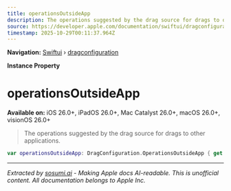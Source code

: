 ```yaml
---
title: operationsOutsideApp
description: The operations suggested by the drag source for drags to other applications.
source: https://developer.apple.com/documentation/swiftui/dragconfiguration/operationsoutsideapp-swift.property
timestamp: 2025-10-29T00:11:37.964Z
---
```


**Navigation:** [Swiftui](/documentation/swiftui) › [dragconfiguration](/documentation/swiftui/dragconfiguration)

**Instance Property**

# operationsOutsideApp

**Available on:** iOS 26.0+, iPadOS 26.0+, Mac Catalyst 26.0+, macOS 26.0+, visionOS 26.0+

> The operations suggested by the drag source for drags to other applications.

```swift
var operationsOutsideApp: DragConfiguration.OperationsOutsideApp { get set }
```

---

*Extracted by [sosumi.ai](https://sosumi.ai) - Making Apple docs AI-readable.*
*This is unofficial content. All documentation belongs to Apple Inc.*
